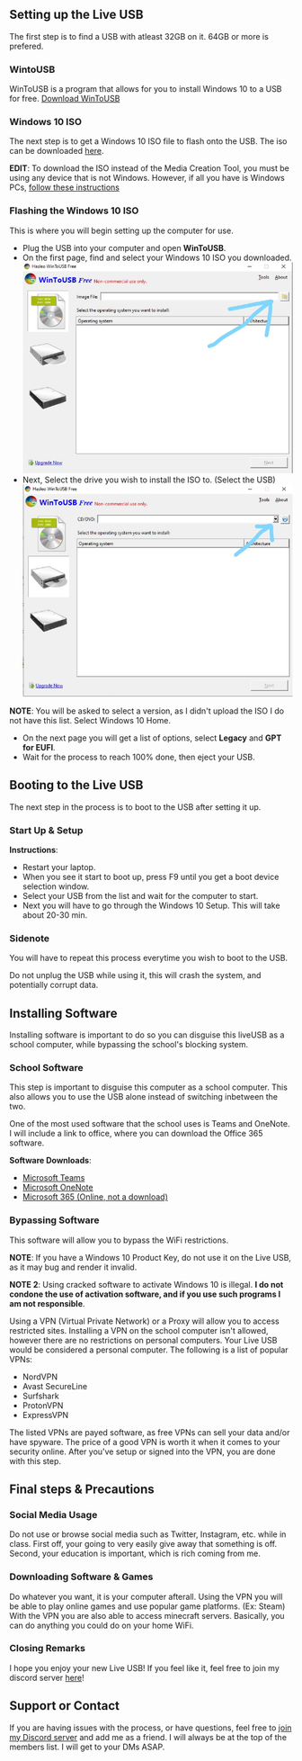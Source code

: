 ## Setting up the Live USB

The first step is to find a USB with atleast 32GB on it. 64GB or more is prefered.

### WintoUSB

WinToUSB is a program that allows for you to install Windows 10 to a USB for free. 
[Download WinToUSB](https://www.easyuefi.com/wintousb/downloads/WinToUSB_Free.exe)

### Windows 10 ISO

The next step is to get a Windows 10 ISO file to flash onto the USB. The iso can be downloaded [here](https://www.microsoft.com/en-us/software-download/windows10).

**EDIT**: To download the ISO instead of the Media Creation Tool, you must be using any device that is not Windows. However, if all you have is Windows PCs, [follow these instructions](https://www.howtogeek.com/427223/how-to-download-a-windows-10-iso-without-the-media-creation-tool/)

### Flashing the Windows 10 ISO

This is where you will begin setting up the computer for use.
- Plug the USB into your computer and open **WinToUSB**. 
- On the first page, find and select your Windows 10 ISO you downloaded.
![Image](https://raw.githubusercontent.com/itzrae1/schoolusb/gh-pages/InkedCapture1_LI.png)
- Next, Select the drive you wish to install the ISO to. (Select the USB)
![Image](https://raw.githubusercontent.com/itzrae1/schoolusb/gh-pages/InkedCapture2_LI.png)

**NOTE**: You will be asked to select a version, as I didn't upload the ISO I do not have this list. Select Windows 10 Home.
- On the next page you will get a list of options, select **Legacy** and **GPT for EUFI**.
- Wait for the process to reach 100% done, then eject your USB.

## Booting to the Live USB

The next step in the process is to boot to the USB after setting it up.

### Start Up & Setup

**Instructions**:
- Restart your laptop.
- When you see it start to boot up, press F9 until you get a boot device selection window.
- Select your USB from the list and wait for the computer to start.
- Next you will have to go through the Windows 10 Setup. This will take about 20-30 min.

### Sidenote

You will have to repeat this process everytime you wish to boot to the USB. 

Do not unplug the USB while using it, this will crash the system, and potentially corrupt data.

## Installing Software

Installing software is important to do so you can disguise this liveUSB as a school computer, while bypassing the school's blocking system.

### School Software

This step is important to disguise this computer as a school computer. This also allows you to use the USB alone instead of switching inbetween the two.

One of the most used software that the school uses is Teams and OneNote. I will include a link to office, where you can download the Office 365 software.

**Software Downloads**:
- [Microsoft Teams](https://www.microsoft.com/en-ca/microsoft-teams/download-app#desktopAppDownloadregion)
- [Microsoft OneNote](https://www.onenote.com/download)
- [Microsoft 365 (Online, not a download)](https://www.office.com/)

### Bypassing Software

This software will allow you to bypass the WiFi restrictions. 

**NOTE**: If you have a Windows 10 Product Key, do not use it on the Live USB, as it may bug and render it invalid.

**NOTE 2**: Using cracked software to activate Windows 10 is illegal. **I do not condone the use of activation software, and if you use such programs I am not responsible**.

Using a VPN (Virtual Private Network) or a Proxy will allow you to access restricted sites. Installing a VPN on the school computer isn't allowed, however there are no restrictions on personal computers. Your Live USB would be considered a personal computer. The following is a list of popular VPNs:
- NordVPN
- Avast SecureLine
- Surfshark
- ProtonVPN
- ExpressVPN

The listed VPNs are payed software, as free VPNs can sell your data and/or have spyware. The price of a good VPN is worth it when it comes to your security online. After you've setup or signed into the VPN, you are done with this step.

## Final steps & Precautions

### Social Media Usage

Do not use or browse social media such as Twitter, Instagram, etc. while in class. First off, your going to very easily give away that something is off. Second, your education is important, which is rich coming from me. 

### Downloading Software & Games

Do whatever you want, it is your computer afterall. Using the VPN you will be able to play online games and use popular game platforms. (Ex: Steam) With the VPN you are also able to access minecraft servers. Basically, you can do anything you could do on your home WiFi.

### Closing Remarks

I hope you enjoy your new Live USB! If you feel like it, feel free to join my discord server [here](https://discord.gg/xHCgFaPpBJ)!

## Support or Contact

If you are having issues with the process, or have questions, feel free to [join my Discord server](https://discord.gg/xHCgFaPpBJ) and add me as a friend. I will always be at the top of the members list. I will get to your DMs ASAP.
